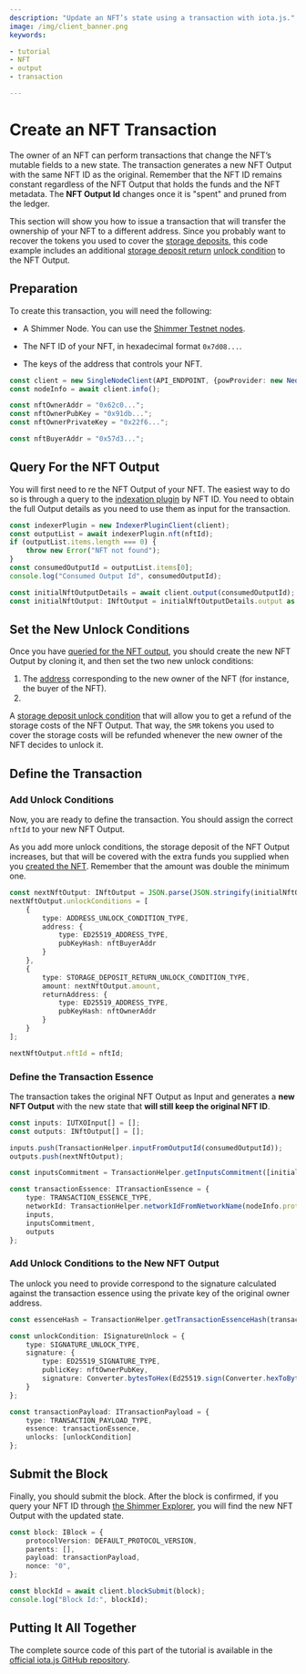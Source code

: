 ```yaml
---
description: "Update an NFT’s state using a transaction with iota.js."
image: /img/client_banner.png
keywords:

- tutorial
- NFT
- output
- transaction

---
```


# Create an NFT Transaction

The owner of an NFT can perform transactions that change the NFT’s mutable fields to a new state. The transaction
generates a new NFT Output with the same NFT ID as the original. Remember that the NFT ID remains constant regardless of
the NFT Output that holds the funds and the NFT metadata. The **NFT Output Id** changes once it is "spent" and pruned
from the ledger.

This section will show you how to issue a transaction that will transfer the ownership of your NFT to a different
address. Since you probably want to recover the tokens you used to cover
the [storage deposits](https://wiki.iota.org/shimmer/iotajs/tutorials/value-transactions/introduction/#storage-costs-and-deposits),
this code example includes an
additional [storage deposit return](https://wiki.iota.org/shimmer/introduction/explanations/what_is_stardust/unlock_conditions/#storage-deposit-return) [unlock condition](https://wiki.iota.org/shimmer/introduction/explanations/what_is_stardust/unlock_conditions/)
to the NFT Output.

## Preparation

To create this transaction, you will need the following:

* A Shimmer Node. You can use the [Shimmer Testnet nodes](https://api.testnet.shimmer.network).

* The NFT ID of your NFT, in hexadecimal format `0x7d08...`.

* The keys of the address that controls your NFT.

```typescript
const client = new SingleNodeClient(API_ENDPOINT, {powProvider: new NeonPowProvider()});
const nodeInfo = await client.info();

const nftOwnerAddr = "0x62c0...";
const nftOwnerPubKey = "0x91db...";
const nftOwnerPrivateKey = "0x22f6...";

const nftBuyerAddr = "0x57d3...";
```

## Query For the NFT Output

You will first need to re the NFT Output of your NFT. The easiest way to do so is through a query to
the [indexation plugin](https://wiki.iota.org/shimmer/inx-indexer/welcome/) by NFT ID. You need to obtain the full
Output details as you need to use them as input for the transaction.

```typescript
const indexerPlugin = new IndexerPluginClient(client);
const outputList = await indexerPlugin.nft(nftId);
if (outputList.items.length === 0) {
    throw new Error("NFT not found");
}
const consumedOutputId = outputList.items[0];
console.log("Consumed Output Id", consumedOutputId);

const initialNftOutputDetails = await client.output(consumedOutputId);
const initialNftOutput: INftOutput = initialNftOutputDetails.output as INftOutput;
```

## Set the New Unlock Conditions

Once you have [queried for the NFT output](#query-for-the-nft-output), you should create the new NFT Output by cloning
it, and then set the two new unlock conditions:

1. The [address](https://wiki.iota.org/shimmer/introduction/explanations/what_is_stardust/unlock_conditions/#address)
   corresponding to the new owner of the NFT (for instance, the buyer of the NFT).
2.
A [storage deposit unlock condition](https://wiki.iota.org/shimmer/introduction/explanations/what_is_stardust/unlock_conditions/#storage-deposit-return)
that will allow you to get a refund of the storage costs of the NFT Output. That way, the `SMR` tokens you used to cover
the storage costs will be refunded whenever the new owner of the NFT decides to unlock it.

## Define the Transaction

### Add Unlock Conditions

Now, you are ready to define the transaction. You should assign the correct `nftId` to your new NFT Output.

As you add more unlock conditions, the storage deposit of the NFT Output increases, but that will be covered with the
extra funds you supplied when you [created the NFT](03-mint-new-nft.md). Remember that the amount was double the minimum
one.

```typescript
const nextNftOutput: INftOutput = JSON.parse(JSON.stringify(initialNftOutput));
nextNftOutput.unlockConditions = [
    {
        type: ADDRESS_UNLOCK_CONDITION_TYPE,
        address: {
            type: ED25519_ADDRESS_TYPE,
            pubKeyHash: nftBuyerAddr
        }
    },
    {
        type: STORAGE_DEPOSIT_RETURN_UNLOCK_CONDITION_TYPE,
        amount: nextNftOutput.amount,
        returnAddress: {
            type: ED25519_ADDRESS_TYPE,
            pubKeyHash: nftOwnerAddr
        }
    }
];

nextNftOutput.nftId = nftId;
```

### Define the Transaction Essence

The transaction takes the original NFT Output as Input and generates a **new NFT Output** with the new state that **will
still keep the original NFT ID**.

```typescript
const inputs: IUTXOInput[] = [];
const outputs: INftOutput[] = [];

inputs.push(TransactionHelper.inputFromOutputId(consumedOutputId));
outputs.push(nextNftOutput);

const inputsCommitment = TransactionHelper.getInputsCommitment([initialNftOutput]);

const transactionEssence: ITransactionEssence = {
    type: TRANSACTION_ESSENCE_TYPE,
    networkId: TransactionHelper.networkIdFromNetworkName(nodeInfo.protocol.networkName),
    inputs,
    inputsCommitment,
    outputs
};
```

### Add Unlock Conditions to the New NFT Output

The unlock you need to provide correspond to the signature calculated against the transaction essence using the private
key of the original owner address.

```typescript
const essenceHash = TransactionHelper.getTransactionEssenceHash(transactionEssence);

const unlockCondition: ISignatureUnlock = {
    type: SIGNATURE_UNLOCK_TYPE,
    signature: {
        type: ED25519_SIGNATURE_TYPE,
        publicKey: nftOwnerPubKey,
        signature: Converter.bytesToHex(Ed25519.sign(Converter.hexToBytes(nftOwnerPrivateKey), essenceHash), true)
    }
};

const transactionPayload: ITransactionPayload = {
    type: TRANSACTION_PAYLOAD_TYPE,
    essence: transactionEssence,
    unlocks: [unlockCondition]
};
```

## Submit the Block

Finally, you should submit the block. After the block is confirmed, if you query your NFT ID
through [the Shimmer Explorer](https://explorer.shimmer.network/shimmer), you will find the new NFT Output with the
updated state.

```typescript
const block: IBlock = {
    protocolVersion: DEFAULT_PROTOCOL_VERSION,
    parents: [],
    payload: transactionPayload,
    nonce: "0",
};

const blockId = await client.blockSubmit(block);
console.log("Block Id:", blockId);
```

## Putting It All Together

The complete source code of this part of the tutorial is available in
the [official iota.js GitHub repository](https://github.com/iotaledger/iota.js/blob/feat/stardust/packages/iota/examples/shimmer-nft-transaction-tutorial/src/nft-transaction.ts).

